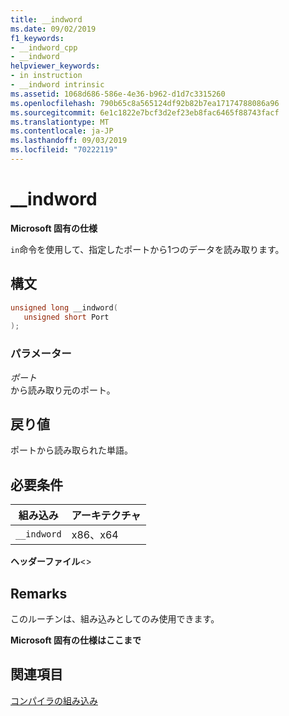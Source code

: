 ```yaml
---
title: __indword
ms.date: 09/02/2019
f1_keywords:
- __indword_cpp
- __indword
helpviewer_keywords:
- in instruction
- __indword intrinsic
ms.assetid: 1068d686-586e-4e36-b962-d1d7c3315260
ms.openlocfilehash: 790b65c8a565124df92b82b7ea17174788086a96
ms.sourcegitcommit: 6e1c1822e7bcf3d2ef23eb8fac6465f88743facf
ms.translationtype: MT
ms.contentlocale: ja-JP
ms.lasthandoff: 09/03/2019
ms.locfileid: "70222119"
---
```

# <a name="__indword"></a>__indword

**Microsoft 固有の仕様**

`in`命令を使用して、指定したポートから1つのデータを読み取ります。

## <a name="syntax"></a>構文

```C
unsigned long __indword(
   unsigned short Port
);
```

### <a name="parameters"></a>パラメーター

*ポート*\
から読み取り元のポート。

## <a name="return-value"></a>戻り値

ポートから読み取られた単語。

## <a name="requirements"></a>必要条件

|組み込み|アーキテクチャ|
|---------------|------------------|
|`__indword`|x86、x64|

**ヘッダーファイル**\<>

## <a name="remarks"></a>Remarks

このルーチンは、組み込みとしてのみ使用できます。

**Microsoft 固有の仕様はここまで**

## <a name="see-also"></a>関連項目

[コンパイラの組み込み](../intrinsics/compiler-intrinsics.md)
